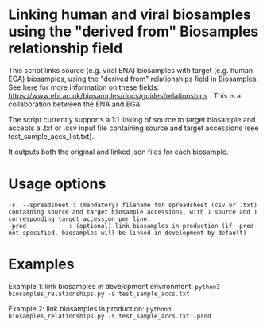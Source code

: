 # Linking human and viral biosamples using the "derived from" Biosamples relationship field
This script links source (e.g. viral ENA) biosamples with target (e.g. human EGA) biosamples, using the "derived from" relationships field in Biosamples. See here for more information on these fields: https://www.ebi.ac.uk/biosamples/docs/guides/relationships . This is a collaboration between the ENA and EGA.

The script currently supports a 1:1 linking of source to target biosample and accepts a .txt or .csv input file containing source and target accessions (see test_sample_accs_list.txt).

It outputs both the original and linked json files for each biosample.


# Usage options 
    -s, --spreadsheet : (mandatory) filename for spreadsheet (csv or .txt) containing source and target biosample accessions, with 1 source and 1 corresponding target accession per line.
    -prod            : (optional) link biosamples in production (if -prod not specified, biosamples will be linked in development by default)

# Examples
Example 1: link biosamples in development environment:
```python3 biosamples_relationships.py -s test_sample_accs.txt```

Example 2: link biosamples in production:
 ```python3 biosamples_relationships.py -s test_sample_accs.txt -prod```
    
